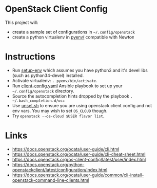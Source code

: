 # OpenStack Client Config #

This project will:

- create a sample set of configurations in `~/.config/openstack`
- create a python virtualenv in [pyenv/](pyenv/) compatible with Newton

# Instructions #

- Run [setup-env](setup-env) which assumes you have python3 and it's devel libs (such as python34-devel) installed.
- Activate virtualenv: `. pyenv/bin/activate`.
- Run [client-config.yaml](client-config.yaml) Ansible playbook to set up your `~/.config/openstack` directory.
- Source the autocompletion hints dropped by the playbook `. ~/.bash_completion.d/osc`
- Use [unset.sh](unset.sh) to ensure you are using openstack client config and not env vars. You may wish to set `OS_CLOUD` though.
- Try `openstack --os-cloud $USER flavor list`.

# Links #

- https://docs.openstack.org/ocata/user-guide/cli.html
- https://docs.openstack.org/ocata/user-guide/cli-cheat-sheet.html
- https://docs.openstack.org/os-client-config/latest/user/index.html
- https://docs.openstack.org/python-openstackclient/latest/configuration/index.html
- https://docs.openstack.org/ocata/user-guide/common/cli-install-openstack-command-line-clients.html

